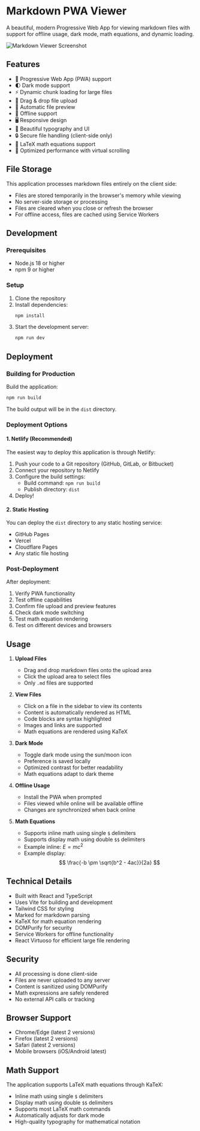 # Markdown PWA Viewer

A beautiful, modern Progressive Web App for viewing markdown files with support for offline usage, dark mode, math equations, and dynamic loading.

![Markdown Viewer Screenshot](https://images.unsplash.com/photo-1517842645767-c639042777db?w=1200&auto=format&fit=crop&q=80)

## Features

- 📱 Progressive Web App (PWA) support
- 🌓 Dark mode support
- ⚡ Dynamic chunk loading for large files
- 📂 Drag & drop file upload
- 🔄 Automatic file preview
- 💾 Offline support
- 🖥️ Responsive design
- 🎨 Beautiful typography and UI
- 🔒 Secure file handling (client-side only)
- 📐 LaTeX math equations support
- 🎯 Optimized performance with virtual scrolling

## File Storage

This application processes markdown files entirely on the client side:

- Files are stored temporarily in the browser's memory while viewing
- No server-side storage or processing
- Files are cleared when you close or refresh the browser
- For offline access, files are cached using Service Workers

## Development

### Prerequisites

- Node.js 18 or higher
- npm 9 or higher

### Setup

1. Clone the repository
2. Install dependencies:
   ```bash
   npm install
   ```
3. Start the development server:
   ```bash
   npm run dev
   ```

## Deployment

### Building for Production

Build the application:
```bash
npm run build
```

The build output will be in the `dist` directory.

### Deployment Options

#### 1. Netlify (Recommended)

The easiest way to deploy this application is through Netlify:

1. Push your code to a Git repository (GitHub, GitLab, or Bitbucket)
2. Connect your repository to Netlify
3. Configure the build settings:
   - Build command: `npm run build`
   - Publish directory: `dist`
4. Deploy!

#### 2. Static Hosting

You can deploy the `dist` directory to any static hosting service:

- GitHub Pages
- Vercel
- Cloudflare Pages
- Any static file hosting

### Post-Deployment

After deployment:

1. Verify PWA functionality
2. Test offline capabilities
3. Confirm file upload and preview features
4. Check dark mode switching
5. Test math equation rendering
6. Test on different devices and browsers

## Usage

1. **Upload Files**
   - Drag and drop markdown files onto the upload area
   - Click the upload area to select files
   - Only `.md` files are supported

2. **View Files**
   - Click on a file in the sidebar to view its contents
   - Content is automatically rendered as HTML
   - Code blocks are syntax highlighted
   - Images and links are supported
   - Math equations are rendered using KaTeX

3. **Dark Mode**
   - Toggle dark mode using the sun/moon icon
   - Preference is saved locally
   - Optimized contrast for better readability
   - Math equations adapt to dark theme

4. **Offline Usage**
   - Install the PWA when prompted
   - Files viewed while online will be available offline
   - Changes are synchronized when back online

5. **Math Equations**
   - Supports inline math using single `$` delimiters
   - Supports display math using double `$$` delimiters
   - Example inline: $E = mc^2$
   - Example display:
     $$
     \frac{-b \pm \sqrt{b^2 - 4ac}}{2a}
     $$

## Technical Details

- Built with React and TypeScript
- Uses Vite for building and development
- Tailwind CSS for styling
- Marked for markdown parsing
- KaTeX for math equation rendering
- DOMPurify for security
- Service Workers for offline functionality
- React Virtuoso for efficient large file rendering

## Security

- All processing is done client-side
- Files are never uploaded to any server
- Content is sanitized using DOMPurify
- Math expressions are safely rendered
- No external API calls or tracking

## Browser Support

- Chrome/Edge (latest 2 versions)
- Firefox (latest 2 versions)
- Safari (latest 2 versions)
- Mobile browsers (iOS/Android latest)

## Math Support

The application supports LaTeX math equations through KaTeX:

- Inline math using single `$` delimiters
- Display math using double `$$` delimiters
- Supports most LaTeX math commands
- Automatically adjusts for dark mode
- High-quality typography for mathematical notation